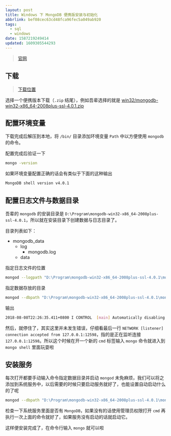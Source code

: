 ```yaml
---
layout: post
title: Windows 下 MongoDB 便携版安装与初始化
abbrlink: bef08cec63cd48fca96fec5a049ab920
tags:
  - sql
  - windows
date: 1587219249414
updated: 1609305544293
---
```


> [官网](https://www.mongodb.org/)

## 下载

> [下载位置](https://www.mongodb.org/dl/win32/x86_64-2008plus-ssl)

选择一个便携版本下载（`.zip` 结尾），例如吾辈选择的就是 [win32/mongodb-win32-x86\_64-2008plus-ssl-4.0.1.zip](http://downloads.mongodb.org/win32/mongodb-win32-x86_64-2008plus-ssl-4.0.1.zip)

## 配置环境变量

下载完成后解压到本地，将 `/bin/` 目录添加环境变量 `Path` 中以方便使用 `mongodb` 的命令。

配置完成后验证一下

```sh
mongo -version
```

如果环境变量配置正确的话会有类似于下面的这种输出

```sh
MongoDB shell version v4.0.1
```

## 配置日志文件与数据目录

吾辈的 `mongodb` 的安装目录是 `D:\Program\mongodb-win32-x86_64-2008plus-ssl-4.0.1`，所以就在安装目录下创建数据与日志目录了。

目录列表如下：

*   mongodb\_data
    *   log
        *   mongodb.log
    *   data

指定日志文件的位置

```sh
mongod --logpath "D:\Program\mongodb-win32-x86_64-2008plus-ssl-4.0.1\mongodb_data\log\mongodb.log"
```

指定数据存放的目录

```sh
mongod --dbpath "D:\Program\mongodb-win32-x86_64-2008plus-ssl-4.0.1\mongodb_data\data"
```

输出

```sh
2018-08-08T22:26:35.411+0800 I CONTROL  [main] Automatically disabling TLS 1.0, to force-enable TLS 1.0 specify --sslDisabledProtocols 'none'
```

然后，就停住了，其实这里并未发生错误，仔细看最后一行 `NETWORK [listener] connection accepted from 127.0.0.1:12598`，指的是正在监听连接 `127.0.0.1:12598`。所以这个时候在开一个新的 `cmd` 标签输入 `mongo` 命令就进入到 `mongo shell` 里面玩耍啦

## 安装服务

每次打开都要手动输入命令指定数据目录并启动 `mongod` 未免麻烦，我们可以将之添加到系统服务中，以后需要的时候只要启动服务就好了，也能设置自动启动什么的了呢

```sh
mongod --dbpath "D:\Program\mongodb-win32-x86_64-2008plus-ssl-4.0.1\mongodb_data\data" --logpath "D:\Program\mongodb-win32-x86_64-2008plus-ssl-4.0.1\mongodb_data\log\mongodb.log" --auth --install --serviceName "MongoDB"
```

检查一下系统服务里面是否有 `MongoDB`，如果没有的话使用管理员权限打开 `cmd` 再执行一次上面的命令就好了，如果服务没有启动的话就启动它。

这样便安装完成了，在命令行输入 `mongo` 就可以啦
